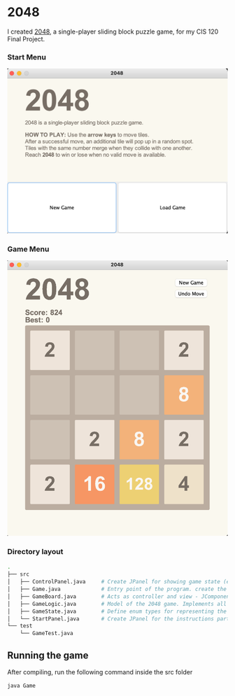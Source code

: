# 2048
I created <a href=https://play2048.co>2048</a>, a single-player sliding block puzzle game, for my CIS 120 Final Project.

### Start Menu
<img src="img/start.png" title="Start Menu">

### Game Menu
<img src="img/game.png" title="Game Menu">

### Directory layout

```bash
.
├── src
│   ├── ControlPanel.java     # Create JPanel for showing game state (ex. score, best score) and  ability for user to undo move or create new game.
│   ├── Game.java             # Entry point of the program. create the start window and setup the game.
│   ├── GameBoard.java        # Acts as controller and view - JComponent on which the game is displayed. Handles user inputs like key pressed. Call GameLogic to perform moves and other things.
│   ├── GameLogic.java        # Model of the 2048 game. Implements all the main logics of the game (ex. merge tiles add tiles, write/read files). This is independent of the other class. 
│   ├── GameState.java        # Define enum types for representing the game state. Prevent user from doing certain things when the game is in a specific state.
│   └── StartPanel.java       # Create JPanel for the instructions part of the starting screen. 
└── test
    └── GameTest.java
```

## Running the game

After compiling, run the following command inside the src folder

```bash
java Game
```
